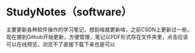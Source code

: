# StudyNotes（software）
主要更新各种软件操作的学习笔记，想到啥就更新啥，之前CSDN上更新过一些，现在挪到Github开始更新，方便管理，笔记以PDF形式存在文件夹里，点击应该可以在线预览，浏览不了直接下载下来也是可以
